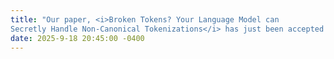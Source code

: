 ```yaml
---
title: "Our paper, <i>Broken Tokens? Your Language Model can
Secretly Handle Non-Canonical Tokenizations</i> has just been accepted as a <strong style='color:red;'>Spotlight</strong> at NeurIPS 2025! (Awarded to ~3% of submissions)"
date: 2025-9-18 20:45:00 -0400
---
```

